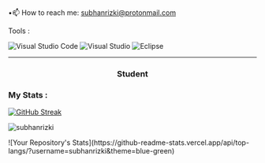 
 •📫 How to reach me: subhanrizki@protonmail.com</p>
 Tools :
 
![Visual Studio Code](https://img.shields.io/badge/Visual%20Studio%20Code-0078d7.svg?style=for-the-badge&logo=visual-studio-code&logoColor=white)
![Visual Studio](https://img.shields.io/badge/Visual%20Studio-5C2D91.svg?style=for-the-badge&logo=visual-studio&logoColor=white)
![Eclipse](https://img.shields.io/badge/Eclipse-FE7A16.svg?style=for-the-badge&logo=Eclipse&logoColor=white)

---
<h3 align="center">Student</h3>

### My Stats :
[![GitHub Streak](https://github-readme-streak-stats.herokuapp.com?user=subhanrizki&theme=highcontrast)](https://git.io/streak-stats)
<p align=left> <img src=https://komarev.com/ghpvc/?username=subhanrizki alt=subhanrizki /> </p>
![Your Repository's Stats](https://github-readme-stats.vercel.app/api/top-langs/?username=subhanrizki&theme=blue-green)
